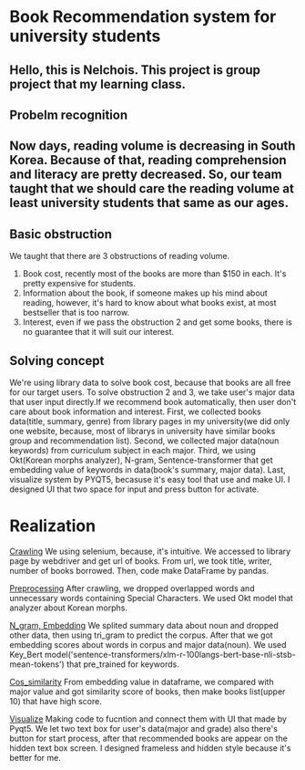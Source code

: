 # Book Recommendation system for university students 

Hello, this is Nelchois.
This project is group project that my learning class.
---
## Probelm recognition
Now days, reading volume is decreasing in South Korea. 
Because of that, reading comprehension and literacy are pretty decreased. 
So, our team taught that we should care the reading volume at least university students that same as our ages.
---
## Basic obstruction
We taught that there are 3 obstructions of reading volume.
1. Book cost, recently most of the books are more than $150 in each. It's pretty expensive for students.
2. Information about the book, if someone makes up his mind about reading, however, it's hard to know about what books exist, at most bestseller that is too narrow.
3. Interest, even if we pass the obstruction 2 and get some books, there is no guarantee that it will suit our interest. 

## Solving concept
We're using library data to solve book cost, because that books are all free for our target users.
To solve obstruction 2 and 3, we take user's major data that user input directly.If we recommend book automatically, then user don't care about book information and interest. 
First, we collected books data(title, summary, genre) from library pages in my university(we did only one website, because, most of librarys in university have similar books group and recommendation list).
Second, we collected major data(noun keywords) from curriculum subject in each major.
Third, we using Okt(Korean morphs analyzer), N-gram, Sentence-transformer that get embedding value of keywords in data(book's summary, major data). 
Last, visualize system by PYQT5, becasuse it's easy tool that use and make UI.
I designed UI that two space for input and press button for activate.

# Realization
[Crawling](https://github.com/Nelchois/TIL/blob/master/Semi_group_project/Semi_project01.md) We using selenium, because, it's intuitive. We accessed to library page by webdriver and get url of books. From url, we took title, writer, number of books borrowed. Then, code make DataFrame by pandas.

[Preprocessing](https://github.com/Nelchois/TIL/blob/master/Semi_group_project/Semi_project02.md) After crawling, we dropped overlapped words and unnecessary words containing Special Characters. We used Okt model that analyzer about Korean morphs.

[N_gram, Embedding](https://github.com/Nelchois/TIL/blob/master/Semi_group_project/Semi_project02.md) We splited summary data about noun and dropped other data, then using tri_gram to predict the corpus. After that we got embedding scores about words in corpus and major data(noun). We used Key_Bert model('sentence-transformers/xlm-r-100langs-bert-base-nli-stsb-mean-tokens') that pre_trained for keywords. 

[Cos_similarity](https://github.com/Nelchois/TIL/blob/master/Semi_group_project/Semi_project03.md) From embedding value in dataframe, we compared with major value and got similarity score of books, then make books list(upper 10) that have high score.

[Visualize](https://github.com/Nelchois/TIL/blob/master/Semi_group_project/Semi_project03.md) Making code to fucntion and connect them with UI that made by Pyqt5. We let two text box for user's data(major and grade) also there's button for start process, after that recommended books are appear on the hidden text box screen. I designed frameless and hidden style because it's better for me.  